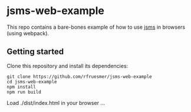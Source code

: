 # jsms-web-example
This repo contains a bare-bones example of how to use [jsms](https://www.npmjs.com/package/jsms) in browsers (using webpack).

## Getting started

Clone this repository and install its dependencies:

```
git clone https://github.com/rfruesmer/jsms-web-example
cd jsms-web-example
npm install
npm run build
```

Load ./dist/index.html in your browser ...

